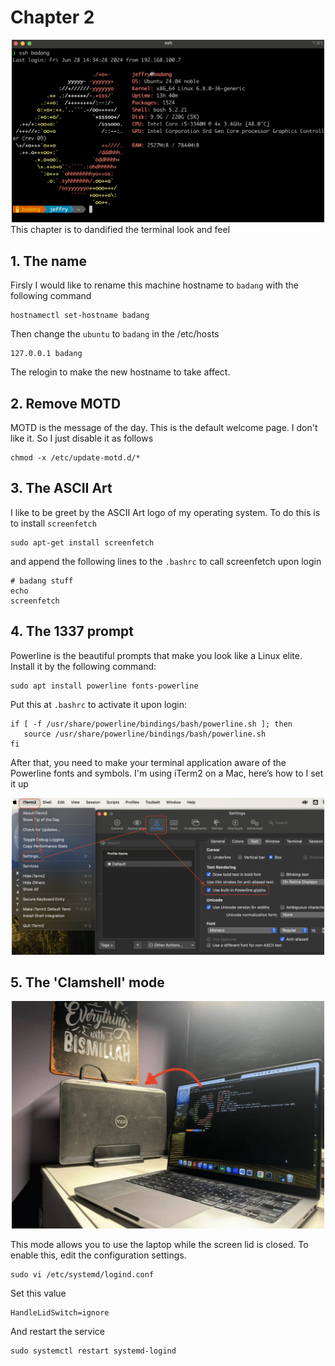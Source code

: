 # Chapter 2
<div style="text-align: center;">
  <img src="/img/chap2-terminal.png" alt="Description of the image" width="500"/>
</div>
This chapter is to dandified the terminal look and feel

## 1. The name
Firsly I would like to rename this machine hostname to `badang` with the following command
```
hostnamectl set-hostname badang
```

Then change the `ubuntu` to `badang` in the /etc/hosts
```
127.0.0.1 badang
```

The relogin to make the new hostname to take affect.

## 2. Remove MOTD
MOTD is the message of the day. This is the default welcome page. I don't like it. So I just disable it as follows
```
chmod -x /etc/update-motd.d/*
```

## 3. The ASCII Art
I like to be greet by the ASCII Art logo of my operating system. To do this is to install `screenfetch`
```
sudo apt-get install screenfetch
```
and append the following lines to the `.bashrc` to call screenfetch upon login
```
# badang stuff
echo
screenfetch
```

## 4. The 1337 prompt 
Powerline is the beautiful prompts that make you look like a Linux elite. Install it by the following command:
```
sudo apt install powerline fonts-powerline 
```

Put this at `.bashrc` to activate it upon login:
```
if [ -f /usr/share/powerline/bindings/bash/powerline.sh ]; then
   source /usr/share/powerline/bindings/bash/powerline.sh
fi
```
After that, you need to make your terminal application aware of the Powerline fonts and symbols. I'm using iTerm2 on a Mac, here’s how to I set it up
<div style="text-align: center;">
  <img src="/img/chap2-iterm2.png" alt="Description of the image" width="500"/>
</div>

## 5. The 'Clamshell' mode
<div style="text-align: center;">
  <img src="/img/chap2-clamshell.png" alt="Description of the image" width="500"/>
</div>

This mode allows you to use the laptop while the screen lid is closed. To enable this, edit the configuration settings.
```
sudo vi /etc/systemd/logind.conf
```

Set this value
```
HandleLidSwitch=ignore
```

And restart the service
```
sudo systemctl restart systemd-logind
```



